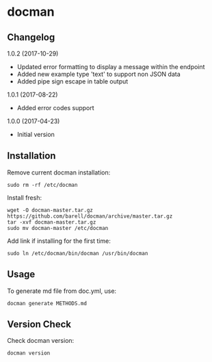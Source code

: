 # docman

## Changelog
1.0.2 (2017-10-29)
- Updated error formatting to display a message within the endpoint
- Added new example type 'text' to support non JSON data
- Added pipe sign escape in table output

1.0.1 (2017-08-22)
- Added error codes support

1.0.0 (2017-04-23)
- Initial version

## Installation

Remove current docman installation:
```
sudo rm -rf /etc/docman
```

Install fresh:
``` 
wget -O docman-master.tar.gz https://github.com/barell/docman/archive/master.tar.gz
tar -xvf docman-master.tar.gz
sudo mv docman-master /etc/docman
```

Add link if installing for the first time:
```
sudo ln /etc/docman/bin/docman /usr/bin/docman
```

## Usage

To generate md file from doc.yml, use:
```
docman generate METHODS.md
```

## Version Check
Check docman version:
```
docman version
```